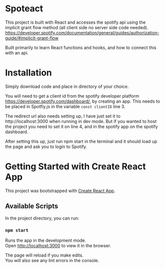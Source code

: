# Spoteact
This project is built with React and accesses the spotify api using the implicit grant flow method (all client side no server side code needed).
https://developer.spotify.com/documentation/general/guides/authorization-guide/#implicit-grant-flow

Built primarily to learn React functions and hooks, and how to connect this with an api.

# Installation
Simply download code and place in directory of your choice.

You will need to get a client id from the spotify developer platform https://developer.spotify.com/dashboard/, by creating an app.
This needs to be placed in Spotfiy.js in the variable `const clientID` line 3.

The redirect url also needs setting up, I have just set it to http://localhost:3000 when running in dev mode.
But if you wanted to host the project you need to set it on line 4, and in the spotify app on the spotify dashboard.

After setting this up, just run npm start in the terminal and it should load up the page and ask you to login to Spotify.

# Getting Started with Create React App

This project was bootstrapped with [Create React App](https://github.com/facebook/create-react-app).

## Available Scripts

In the project directory, you can run:

### `npm start`

Runs the app in the development mode.\
Open [http://localhost:3000](http://localhost:3000) to view it in the browser.

The page will reload if you make edits.\
You will also see any lint errors in the console.

